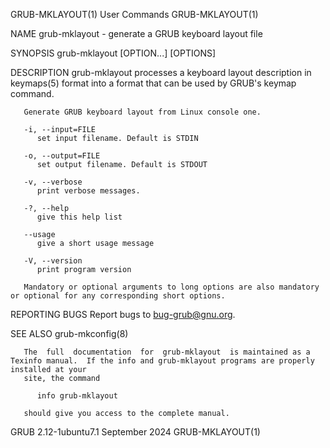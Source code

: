 GRUB-MKLAYOUT(1)							 User Commands							      GRUB-MKLAYOUT(1)

NAME
       grub-mklayout - generate a GRUB keyboard layout file

SYNOPSIS
       grub-mklayout [OPTION...] [OPTIONS]

DESCRIPTION
       grub-mklayout processes a keyboard layout description in keymaps(5) format into a format that can be used by GRUB's keymap command.

       Generate GRUB keyboard layout from Linux console one.

       -i, --input=FILE
	      set input filename. Default is STDIN

       -o, --output=FILE
	      set output filename. Default is STDOUT

       -v, --verbose
	      print verbose messages.

       -?, --help
	      give this help list

       --usage
	      give a short usage message

       -V, --version
	      print program version

       Mandatory or optional arguments to long options are also mandatory or optional for any corresponding short options.

REPORTING BUGS
       Report bugs to <bug-grub@gnu.org>.

SEE ALSO
       grub-mkconfig(8)

       The  full  documentation	 for  grub-mklayout  is maintained as a Texinfo manual.	 If the info and grub-mklayout programs are properly installed at your
       site, the command

	      info grub-mklayout

       should give you access to the complete manual.

GRUB 2.12-1ubuntu7.1							September 2024							      GRUB-MKLAYOUT(1)
